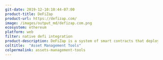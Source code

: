 ```yaml
---
git-date: 2019-12-10:10:44-07:00
product-title: DeFiZap
product-url: https://defizap.com/
image: /images/output_md/defizap.com.png
ecosystem: ethereum
platform: web
filter: native defi integration
product-description: DeFiZap is a system of smart contracts that deploys capital across multiple DeFi protocols in one transaction, saving users’ time and gas fees, and enables instant exposure across multiple DeFi protocols based on your investment goals.
coltitle:  "Asset Management Tools"
colpermalink: assets-management-tools
---
```

